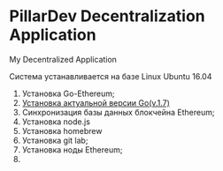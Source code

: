 # PillarDev Decentralization Application
My Decentralized Application

Система устанавливается на базе Linux Ubuntu 16.04
1) Установка Go-Ethereum;
2) [Установка актуальной версии Go(v.1.7)](https://medium.com/@patdhlk/how-to-install-go-1-8-on-ubuntu-16-04-710967aa53c9)
3) Синхронизация базы данных блокчейна Ethereum;
4) Установка node.js
5) Установка homebrew
6) Установка git lab;
4) Установка ноды Ethereum;
5) 
